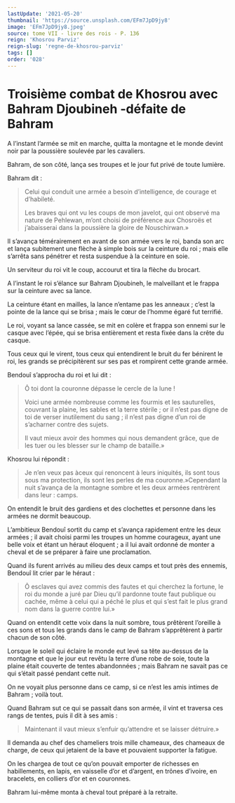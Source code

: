 ```yaml
---
lastUpdate: '2021-05-20'
thumbnail: 'https://source.unsplash.com/EFm7JpD9jy8'
image: 'EFm7JpD9jy8.jpeg'
source: tome VII - livre des rois - P. 136
reign: 'Khosrou Parviz'
reign-slug: 'regne-de-khosrou-parviz'
tags: []
order: '028'
---
```


# Troisième combat de Khosrou avec Bahram Djoubineh -défaite de Bahram

A l’instant l’armée se mit en marche, quitta la montagne et le monde devint noir par la poussière soulevée par les cavaliers.

Bahram, de son côté, lança ses troupes et le jour fut privé de toute lumière.

Bahram dit :

> Celui qui conduit une armée a besoin d’intelligence, de courage et d’habileté.
>
> Les braves qui ont vu les coups de mon javelot, qui ont observé ma nature de Pehlewan, m’ont choisi de préférence aux Chosroës et j’abaisserai dans la poussière la gloire de Nouschirwan.»

Il s’avança témérairement en avant de son armée vers le roi, banda son arc et lança subitement une flèche à simple bois sur la ceinture du roi ; mais elle s’arrêta sans pénétrer et resta suspendue à la ceinture en soie.

Un serviteur du roi vit le coup, accourut et tira la flèche du brocart.

A l’instant le roi s’élance sur Bahram Djoubineh, le malveillant et le frappa sur la ceinture avec sa lance.

La ceinture étant en mailles, la lance n’entame pas les anneaux ; c’est la pointe de la lance qui se brisa ; mais le cœur de l’homme égaré fut terrifié.

Le roi, voyant sa lance cassée, se mit en colère et frappa son ennemi sur le casque avec l’épée, qui se brisa entièrement et resta fixée dans la crête du casque.

Tous ceux qui le virent, tous ceux qui entendirent le bruit du fer bénirent le roi, les grands se précipitèrent sur ses pas et rompirent cette grande armée.

Bendouî s’approcha du roi et lui dit :

> Ô toi dont la couronne dépasse le cercle de la lune !
>
> Voici une armée nombreuse comme les fourmis et les sauturelles, couvrant la plaine, les sables et la terre stérile ; or il n’est pas digne de toi de verser inutilement du sang ; il n’est pas digne d’un roi de s’acharner contre des sujets.
>
> Il vaut mieux avoir des hommes qui nous demandent grâce, que de les tuer ou les blesser sur le champ de bataille.»

Khosrou lui répondit :

> Je n’en veux pas àceux qui renoncent à leurs iniquités, ils sont tous sous ma protection, ils sont les perles de ma couronne.»Cependant la nuit s’avança de la montagne sombre et les deux armées rentrèrent dans leur : camps.

On entendit le bruit des gardiens et des clochettes et personne dans les armées ne dormit beaucoup.

L’ambitieux Bendouî sortit du camp et s’avança rapidement entre les deux armées ; il avait choisi parmi les troupes un homme courageux, ayant une belle voix et étant un héraut éloquent ; a il lui avait ordonné de monter a cheval et de se préparer à faire une proclamation.

Quand ils furent arrivés au milieu des deux camps et tout près des ennemis, Bendouî lit crier par le héraut :

> Ô esclaves qui avez commis des fautes et qui cherchez la fortune, le roi du monde a juré par Dieu qu’il pardonne toute faut publique ou cachée, même à celui qui a péché le plus et qui s’est fait le plus grand nom dans la guerre contre lui.»

Quand on entendit cette voix dans la nuit sombre, tous prêtèrent l’oreille à ces sons et tous les grands dans le camp de Bahram s’apprêtèrent à partir chacun de son côté.

Lorsque le soleil qui éclaire le monde eut levé sa tête au-dessus de la montagne et que le jour eut revêtu la terre d’une robe de soie, toute la plaine était couverte de tentes abandonnées ; mais Bahram ne savait pas ce qui s’était passé pendant cette nuit.

On ne voyait plus personne dans ce camp, si ce n’est les amis intimes de Bahram ; voilà tout.

Quand Bahram sut ce qui se passait dans son armée, il vint et traversa ces rangs de tentes, puis il dit à ses amis :

> Maintenant il vaut mieux s’enfuir qu’attendre et se laisser détruire.»

Il demanda au chef des chameliers trois mille chameaux, des chameaux de charge, de ceux qui jetaient de la bave et pouvaient supporter la fatigue.

On les chargea de tout ce qu’on pouvait emporter de richesses en habillements, en lapis, en vaisselle d’or et d’argent, en trônes d’ivoire, en bracelets, en colliers d’or et en couronnes.

Bahram lui-même monta à cheval tout préparé à la retraite.
